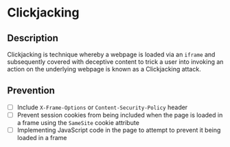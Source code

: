 # Clickjacking

## Description
Clickjacking is technique whereby a webpage is loaded via an `iframe` and subsequently covered with deceptive content to trick a user into 
invoking an action on the underlying webpage is known as a Clickjacking attack.

## Prevention
- [ ] Include `X-Frame-Options` or `Content-Security-Policy` header
- [ ] Prevent session cookies from being included when the page is loaded in a frame using the `SameSite` cookie attribute
- [ ] Implementing JavaScript code in the page to attempt to prevent it being loaded in a frame
